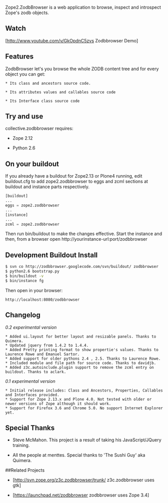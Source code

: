 Zope2.ZodbBrowser is a web application to browse, inspect and introspect Zope's zodb objects. 

## Watch
[http://www.youtube.com/v/GkOpdnC5zvs Zodbbrowser Demo]

## Features 

ZodbBrowser let's you browse the whole ZODB content tree and for every object you can get:

    * Its class and ancestors source code.

    * Its attributes values and callables source code

    * Its Interface class source code


## Try and use

collective.zodbbrowser requires:

 * Zope 2.12

 * Python 2.6

## On your buildout

If you already have a buildout for Zope2.13 or Plone4 running, edit buildout.cfg to add zope2.zodbbrowser to eggs and zcml sections at buildout and instance parts respectively.

```python
[buildout]
...
eggs = zope2.zodbbrowser
...
[instance]
...
zcml = zope2.zodbbrowser
```

Then run bin/buildout to make the changes effective. Start the instance and then, from a browser open http://yourinstance-url:port/zodbbrowser


## Development Buildout Install

```bash
$ svn co http://zodbbrowser.googlecode.com/svn/buildout/ zodbbrowser
$ python2.6 bootstrap.py
$ bin/buildout -v
$ bin/instance fg
``` 
Then open in your browser:
```
http://localhost:8080/zodbbrowser
```

## Changelog 

*0.2 experimental version*

    * Added ui.layout for better layout and resizable panels. Thanks to Quimera.
    * Updated jquery from 1.4.2 to 1.4.4.
    * Added Pretty printing format to show propertie's values. Thanks to Laurence Rowe and Emanuel Sartor.
    * Added support for older pythons 2.4 , 2.5. Thanks to Laurence Rowe.
    * Included module and file path for source code. Thanks to davidjb.
    * Added z3c.autoinclude.plugin support to remove the zcml entry on buildout. Thanks to aclark.

*0.1 experimental version*

    * Initial release includes: Class and Ancestors, Properties, Callables and Interfaces provided.
    * Support for Zope 2.13.x and Plone 4.0. Not tested with older or newer versions of Zope although it should work.
    * Support for Firefox 3.6 and Chrome 5.0. No support Internet Explorer yet.

## Special Thanks

 * Steve McMahon. This project is a result of taking his JavaScript/JQuery training.

 * All the people at menttes. Special thanks to 'The Sushi Guy' aka Quimera.

##Related Projects

 * [http://svn.zope.org/z3c.zodbbrowser/trunk/ z3c.zodbbrowser uses gtk] 

 * [https://launchpad.net/zodbbrowser zodbbrowser uses Zope 3.4] 
